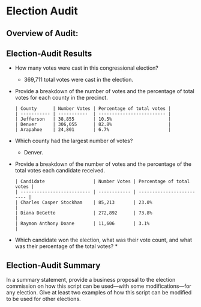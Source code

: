 # Election Audit

## Overview of Audit:



## Election-Audit Results

* How many votes were cast in this congressional election?
    * 369,711 total votes were cast in the election.

* Provide a breakdown of the number of votes and the percentage of total votes for each county in the precinct.
      
      | County      | Number Votes | Percentage of total votes |
      | ----------- | -----------  | ------------------------- |
      | Jefferson   | 38,855       | 10.5%                     |
      | Denver      | 306,055      | 82.8%                     |
      | Arapahoe    | 24,801       | 6.7%                      |

* Which county had the largest number of votes?
    * Denver.

* Provide a breakdown of the number of votes and the percentage of the total votes each candidate received.

      | Candidate                  | Number Votes | Percentage of total votes |
      | -------------------------- | ------------ | ------------------------- |
      | Charles Casper Stockham    | 85,213       | 23.0%                     |
      | Diana DeGette              | 272,892      | 73.8%                     |
      | Raymon Anthony Doane       | 11,606       | 3.1%                      |

* Which candidate won the election, what was their vote count, and what was their percentage of the total votes?
    * 


## Election-Audit Summary

In a summary statement, provide a business proposal to the election commission on how this script can be used—with some modifications—for any election. Give at least two examples of how this script can be modified to be used for other elections.

